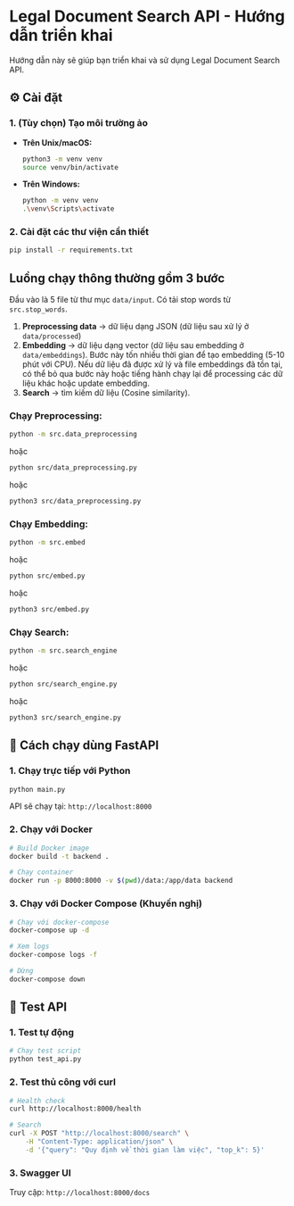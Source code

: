 # Legal Document Search API - Hướng dẫn triển khai

Hướng dẫn này sẽ giúp bạn triển khai và sử dụng Legal Document Search API.

## ⚙️ Cài đặt

### 1. (Tùy chọn) Tạo môi trường ảo

- **Trên Unix/macOS:**
  ```bash
  python3 -m venv venv
  source venv/bin/activate
  ```
- **Trên Windows:**
  ```bash
  python -m venv venv
  .\venv\Scripts\activate
  ```

### 2. Cài đặt các thư viện cần thiết

```bash
pip install -r requirements.txt
```

## Luồng chạy thông thường gồm 3 bước

Đầu vào là 5 file từ thư mục `data/input`.
Có tải stop words từ `src.stop_words`.

1.  **Preprocessing data** $\rightarrow$ dữ liệu dạng JSON (dữ liệu sau xử lý ở `data/processed`)
2.  **Embedding** $\rightarrow$ dữ liệu dạng vector (dữ liệu sau embedding ở `data/embeddings`). Bước này tốn nhiều thời gian để tạo embedding (5-10 phút với CPU). Nếu dữ liệu đã được xử lý và file embeddings đã tồn tại, có thể bỏ qua bước này hoặc tiếng hành chạy lại để processing các dữ liệu khác hoặc update embedding.
3.  **Search** $\rightarrow$ tìm kiếm dữ liệu (Cosine similarity).

### Chạy Preprocessing:

```bash
python -m src.data_preprocessing
```

hoặc

```bash
python src/data_preprocessing.py
```

hoặc

```bash
python3 src/data_preprocessing.py
```

### Chạy Embedding:

```bash
python -m src.embed
```

hoặc

```bash
python src/embed.py
```

hoặc

```bash
python3 src/embed.py
```

### Chạy Search:

```bash
python -m src.search_engine
```

hoặc

```bash
python src/search_engine.py
```

hoặc

```bash
python3 src/search_engine.py
```

## 🚀 Cách chạy dùng FastAPI

### 1. Chạy trực tiếp với Python

```bash
python main.py
```

API sẽ chạy tại: `http://localhost:8000`

### 2. Chạy với Docker

```bash
# Build Docker image
docker build -t backend .

# Chạy container
docker run -p 8000:8000 -v $(pwd)/data:/app/data backend
```

### 3. Chạy với Docker Compose (Khuyến nghị)

```bash
# Chạy với docker-compose
docker-compose up -d

# Xem logs
docker-compose logs -f

# Dừng
docker-compose down
```

## 🧪 Test API

### 1. Test tự động

```bash
# Chạy test script
python test_api.py
```

### 2. Test thủ công với curl

```bash
# Health check
curl http://localhost:8000/health

# Search
curl -X POST "http://localhost:8000/search" \
    -H "Content-Type: application/json" \
    -d '{"query": "Quy định về thời gian làm việc", "top_k": 5}'
```

### 3. Swagger UI

Truy cập: `http://localhost:8000/docs`
